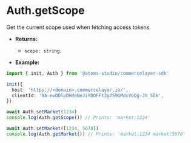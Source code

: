 # Auth.getScope

Get the current scope used when fetching access tokens.

- **Returns:**

  - `scope: string`.

- **Example:**

```ts
import { init, Auth } from '@atoms-studio/commercelayer-sdk'

init({
  host: 'https://<domain>.commercelayer.io/',
  clientId: '9A-ewDDlpDHdeNeJiYDOFFt3g259GMdcVGQg-Jh_SDk', 
})

await Auth.setMarket(1234)
console.log(Auth.getScope()) // Prints: 'market:1234'

await Auth.setMarket([1234, 5678])
console.log(Auth.getMarket()) // Prints: 'market:1234 market:5678'
```
